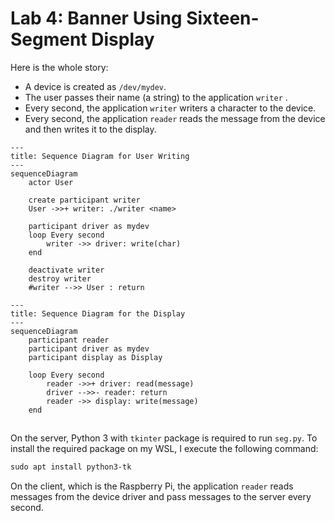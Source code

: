 # Lab 4: Banner Using Sixteen-Segment Display

Here is the whole story:

- A device is created as `/dev/mydev`.
- The user passes their name (a string) to the application `writer` .
- Every second, the application `writer` writers a character to the device.
- Every second, the application `reader` reads the message from the device and then writes it to the display.

```mermaid
---
title: Sequence Diagram for User Writing
---
sequenceDiagram
    actor User

    create participant writer
    User ->>+ writer: ./writer <name>

    participant driver as mydev
    loop Every second
        writer ->> driver: write(char)
    end

    deactivate writer
    destroy writer
    #writer -->> User : return
```

```mermaid
---
title: Sequence Diagram for the Display
---
sequenceDiagram
    participant reader
    participant driver as mydev
    participant display as Display

    loop Every second
        reader ->>+ driver: read(message)
        driver -->>- reader: return
        reader ->> display: write(message)
    end
```

##

On the server, Python 3 with `tkinter` package is required to run `seg.py`. To install the required package on my WSL, I execute the following command:

```bash
​​​​sudo apt install python3-tk
```

On the client, which is the Raspberry Pi, the application `reader` reads messages from the device driver and pass messages to the server every second. 
